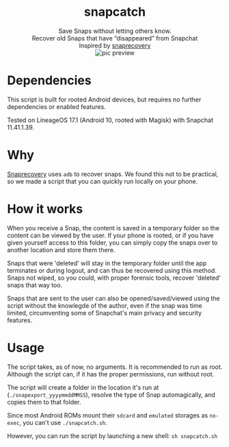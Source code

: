 <h1 align="center">snapcatch</h1>
<p align="center">
Save Snaps without letting others know. </br>Recover old Snaps that have “disappeared” from Snapchat
</br>
Inspired by <a href="https://github.com/sdushantha/snaprecovery">snaprecovery</a>
</br>
<img src="https://user-images.githubusercontent.com/10338882/130289966-e789022d-12cf-4b0f-b120-008145723a63.png" alt="pic preview">


# Dependencies
This script is built for rooted Android devices, but requires no further dependencies or enabled features.

Tested on LineageOS 17.1 (Android 10, rooted with Magisk) with Snapchat 11.41.1.39. 

# Why
[Snaprecovery](https://github.com/sdushantha/snaprecovery/) uses `adb` to recover snaps. We found this not to be practical, so we made a script that you can quickly run locally on your phone. 

# How it works
When you receive a Snap, the content is saved in a temporary folder so the content can be viewed by the user. If your phone is rooted, or if you have given yourself access to this folder, you can simply copy the snaps over to another location and store them there. 

Snaps that were 'deleted' will stay in the temporary folder until the app terminates or during logout, and can thus be recovered using this method. Snaps not wiped, so you could, with proper forensic tools, recover 'deleted' snaps that way too.

Snaps that are sent to the user can also be opened/saved/viewed using the script without the knowlegde of the author, even if the snap was time limited, circumventing some of Snapchat's main privacy and security features.


# Usage
The script takes, as of now, no arguments. It is recommended to run as root. Although the script can, if it has the proper permissions, run without root. 

The script will create a folder in the location it's run at (`./snapexport_yyyymmddMMSS`), resolve the type of Snap automagically, and copies them to that folder.

Since most Android ROMs mount their `sdcard` and `emulated` storages as `no-exec`, you can't use `./snapcatch.sh`.

However, you can run the script by launching a new shell: `sh snapcatch.sh`
